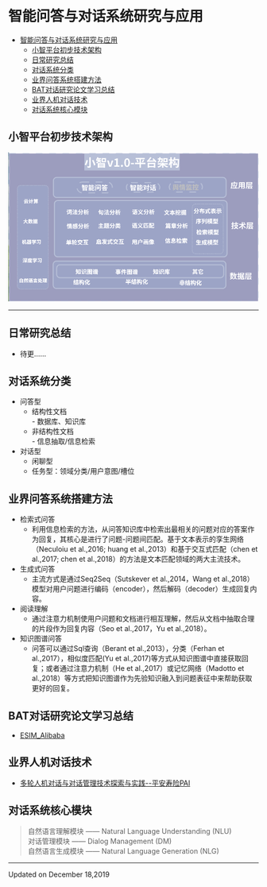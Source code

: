 # 智能问答与对话系统研究与应用
<!-- TOC -->

- [智能问答与对话系统研究与应用](#智能问答与对话系统研究与应用)
    - [小智平台初步技术架构](#小智平台初步技术架构)
    - [日常研究总结](#日常研究总结)
    - [对话系统分类](#对话系统分类)
    - [业界问答系统搭建方法](#业界问答系统搭建方法)
    - [BAT对话研究论文学习总结](#bat对话研究论文学习总结)
    - [业界人机对话技术](#业界人机对话技术)
    - [对话系统核心模块](#对话系统核心模块)

<!-- /TOC -->

## 小智平台初步技术架构　
![小智平台](./image/SS.png)  

---
## 日常研究总结
- 待更……
## 对话系统分类  
- 问答型  
  + 结构性文档  
        - 数据库、知识库  
  + 非结构性文档  
        - 信息抽取/信息检索
- 对话型
   + 闲聊型
   + 任务型：领域分类/用户意图/槽位
## 业界问答系统搭建方法
- 检索式问答
  + 利用信息检索的方法，从问答知识库中检索出最相关的问题对应的答案作为回复，其核心是进行了问题-问题间匹配。基于文本表示的孪生网络（Neculoiu et al.,2016; huang et al.,2013）和基于交互式匹配（chen et al.,2017; chen et al.,2018）的方法是文本匹配领域的两大主流技术。
- 生成式问答
  + 主流方式是通过Seq2Seq（Sutskever et al.,2014，Wang et al.,2018）模型对用户问题进行编码（encoder），然后解码（decoder）生成回复内容。
- 阅读理解
  + 通过注意力机制使用户问题和文档进行相互理解，然后从文档中抽取合理的片段作为回复内容（Seo et al.,2017，Yu et al.,2018）。
- 知识图谱问答
  + 问答可以通过Sql查询（Berant et al.,2013），分类（Ferhan et al.,2017），相似度匹配(Yu et al.,2017)等方式从知识图谱中直接获取回复；或者通过注意力机制（He et al.,2017）或记忆网络（Madotto et al.,2018）等方式把知识图谱作为先验知识融入到问题表征中来帮助获取更好的回复。
## BAT对话研究论文学习总结  
- [ESIM_Alibaba](http://naotu.baidu.com/file/35d306210f00fa32e80819ab23faaacd?token=a21cc2541fea5bed) 
## 业界人机对话技术
- [多轮人机对话与对话管理技术探索与实践--平安寿险PAI](https://mp.weixin.qq.com/s/k-Uatc59J1MxZY8ZaUwS8w) 
## 对话系统核心模块
> 自然语言理解模块 —— Natural Language Understanding (NLU)  
> 对话管理模块 —— Dialog Management (DM)  
> 自然语言生成模块 —— Natural Language Generation (NLG)  

---
Updated on December 18,2019


